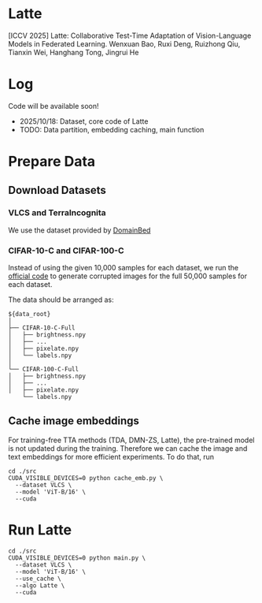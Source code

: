 # Latte

[ICCV 2025] Latte: Collaborative Test-Time Adaptation of Vision-Language Models in Federated Learning. Wenxuan Bao, Ruxi
Deng, Ruizhong Qiu, Tianxin Wei, Hanghang Tong, Jingrui He

# Log

Code will be available soon! 

- 2025/10/18: Dataset, core code of Latte
- TODO: Data partition, embedding caching, main function

# Prepare Data

## Download Datasets

### VLCS and TerraIncognita

We use the dataset provided by [DomainBed](https://github.com/facebookresearch/DomainBed)

### CIFAR-10-C and CIFAR-100-C

Instead of using the given 10,000 samples for each dataset, we run
the [official code](https://github.com/hendrycks/robustness/blob/master/ImageNet-C/create_c/make_cifar_c.py) to generate
corrupted images for the full 50,000 samples for each dataset. 

The data should be arranged as: 
```
${data_root}
│ 
├── CIFAR-10-C-Full
│   ├── brightness.npy
│   ├── ...
│   ├── pixelate.npy
│   └── labels.npy
│ 
└── CIFAR-100-C-Full
│   ├── brightness.npy
│   ├── ...
│   ├── pixelate.npy
    └── labels.npy
```

## Cache image embeddings

For training-free TTA methods (TDA, DMN-ZS, Latte), the pre-trained model is not updated during the training. Therefore 
we can cache the image and text embeddings for more efficient experiments. To do that, run
```shell
cd ./src
CUDA_VISIBLE_DEVICES=0 python cache_emb.py \
  --dataset VLCS \
  --model 'ViT-B/16' \
  --cuda 
```

# Run Latte

```shell
cd ./src
CUDA_VISIBLE_DEVICES=0 python main.py \
  --dataset VLCS \
  --model 'ViT-B/16' \
  --use_cache \
  --algo Latte \
  --cuda 
```


